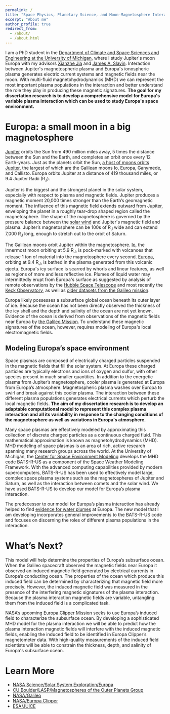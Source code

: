 ```yaml
---
permalink: /
title: "Space Physics, Planetary Science, and Moon-Magnetosphere Interaction"
excerpt: "About me"
author_profile: true
redirect_from: 
  - /about/
  - /about.html
---
```


I am a PhD student in the [Department of Climate and Space Sciences and Engineering at the University of Michigan](https://clasp.engin.umich.edu/), where I study Jupiter's moon Europa with my advisors [Xianzhe Jia](https://clasp.engin.umich.edu/people/xianzhe-jia/) and [James A. Slavin](https://clasp.engin.umich.edu/people/james-a-slavin/). Interaction between Jupiter's magnetospheric plasma and Europa's ionospheric plasma generates electric current systems and magnetic fields near the moon. With multi-fluid magnetohydrodynamics (MHD) we can represent the most important plasma populations in the interaction and better understand the role they play in producing these magnetic signatures. <strong>The goal for my dissertation research is to develop a comprehensive model for Europa's variable plasma interaction which can be used to study Europa's space environment.</strong>

Europa: a small moon in a big magnetosphere
======
[Jupiter](https://solarsystem.nasa.gov/planets/jupiter/overview/) orbits the Sun from 490 million miles away, 5 times the distance between the Sun and the Earth, and completes an orbit once every 12 Earth-years. Just as the planets orbit the Sun, [a host of moons orbits Jupiter](https://solarsystem.nasa.gov/moons/jupiter-moons/overview), the largest of which are the Galilean moons Io, Europa, Ganymede, and Callisto. Europa orbits Jupiter at a distance of 419 thousand miles, or 9.4 Jupiter Radii (R<sub>J</sub>).

Jupiter is the biggest and the strongest planet in the solar system, especially with respect to plasma and magnetic fields. Jupiter produces a magnetic moment 20,000 times stronger than the Earth’s geomagnetic moment. The influence of this magnetic field extends outward from Jupiter, enveloping the planet in a roughly tear-drop shaped region called the magnetosphere. The shape of the magnetosphere is governed by the pressure balance between the [solar wind](https://science.nasa.gov/heliophysics/focus-areas/heliosphere) and Jupiter's magnetic field and plasma. Jupiter’s magnetosphere can be 100s of R<sub>J</sub> wide and can extend 7,000 R<sub>J</sub> long, enough to stretch out to the orbit of Saturn.

The Galilean moons orbit Jupiter within the magnetosphere. [Io](https://solarsystem.nasa.gov/moons/jupiter-moons/io/overview/), the innermost moon orbiting at 5.9 R<sub>J</sub>, is pock-marked with volcanoes that release 1 ton of material into the magnetosphere every second. [Europa](https://solarsystem.nasa.gov/moons/jupiter-moons/europa/overview/), orbiting at 9.4 R<sub>J</sub>, is bathed in the plasma generated from this volcanic ejecta. Europa's icy surface is scarred by whorls and linear features, as well as regions of more and less reflective ice. Plumes of liquid water may intermittedly erupt from Europa's surface as suggested by analysis of remote observations by the [Hubble Space Telescope](https://www.nasa.gov/press-release/nasa-s-hubble-spots-possible-water-plumes-erupting-on-jupiters-moon-europa) and most recently the [Keck Observatory](https://www.nasa.gov/feature/goddard/2019/nasa-scientists-confirm-water-vapor-on-europa), as well as [older datasets from the Galileo mission](https://www.nasa.gov/press-release/old-data-reveal-new-evidence-of-europa-plumes).

Europa likely possesses a subsurface global ocean beneath its outer layer of ice. Because the ocean has not been directly observed the thickness of the icy shell and the depth and salinity of the ocean are not yet known. Evidence of the ocean is derived from observations of the magnetic fields near Europa by [the Galileo Mission](https://solarsystem.nasa.gov/missions/galileo/in-depth/). To understand these magnetic signatures of the ocean, however, requires modeling of Europa's local electromagnetic fields.

Modeling Europa’s space environment
------
Space plasmas are composed of electrically charged particles suspended in the magnetic fields that fill the solar system. At Europa these charged particles are typically electrons and ions of oxygen and sulfur, with other species present in much smaller quantities. In addition to the energetic plasma from Jupiter’s magnetosphere, cooler plasma is generated at Europa from Europa’s atmosphere. Magnetospheric plasma washes over Europa to swirl and break against this cooler plasma. The interaction between these different plasma populations generates electrical currents which perturb the local magnetic fields. <strong>The aim of my dissertation research is to develop an adaptable computational model to represent this complex plasma interaction and all its variability in response to the changing conditions of the magnetosphere as well as variations in Europa's atmosphere.</strong>

Many space plasmas are effectively modeled by approximating this collection of discrete charged particles as a continuous charged fluid. This mathematical approximation is known as magnetohydrodynamics (MHD). MHD modeling of space plasmas is an area of rich, active research spanning many research groups across the world. At the University of Michigan, the [Center for Space Environment Modeling](http://csem.engin.umich.edu/) develops the MHD code BATS-R-US as a component of the Space Weather Modeling Framework. With the advanced computing capabilities provided by modern supercomputers, BATS-R-US has been used to effectively model large, complex space plasma systems such as the magnetospheres of Jupiter and Saturn, as well as the interaction between comets and the solar wind. We have used BATS-R-US to develop our model for Europa’s plasma interaction.

The predecessor to our model for Europa’s plasma interaction has already helped to find [evidence for water plumes](https://www.nasa.gov/press-release/old-data-reveal-new-evidence-of-europa-plumes) at Europa. The new model that I am developing incorporates general improvements to the BATS-R-US code and focuses on discerning the roles of different plasma populations in the interaction.

What’s Next?
======
This model will help determine the properties of Europa’s subsurface ocean. When the Galileo spacecraft observed the magnetic fields near Europa it observed an induced magnetic field generated by electrical currents in Europa’s conducting ocean. The properties of the ocean which produce this induced field can be determined by characterizing that magnetic field more precisely. However, the induced magnetic field was measured in the presence of the interfering magnetic signatures of the plasma interaction. Because the plasma interaction magnetic fields are variable, untangling them from the induced field is a complicated task.

NASA’s upcoming [Europa Clipper Mission](https://www.jpl.nasa.gov/missions/europa-clipper/) seeks to use Europa’s induced field to characterize the subsurface ocean. By developing a sophisticated MHD model for the plasma interaction we will be able to predict how the plasma interaction magnetic fields will interfere with the induced magnetic fields, enabling the induced field to be identified in Europa Clipper’s magnetometer data. With high-quality measurements of the induced field scientists will be able to constrain the thickness, depth, and salinity of Europa's subsurface ocean.

Learn More
======
  * [NASA Science/Solar System Exploration/Europa](https://solarsystem.nasa.gov/moons/jupiter-moons/europa/in-depth/)
  * [CU Boulder/LASP/Magnetospheres of the Outer Planets Group](http://lasp.colorado.edu/home/mop/home/why-study-magnetospheres/)
  * [NASA/Galileo](https://solarsystem.nasa.gov/missions/galileo/in-depth/)
  * [NASA/Europa Clipper](https://www.jpl.nasa.gov/missions/europa-clipper/)
  * [ESA/JUICE](http://sci.esa.int/juice/)

